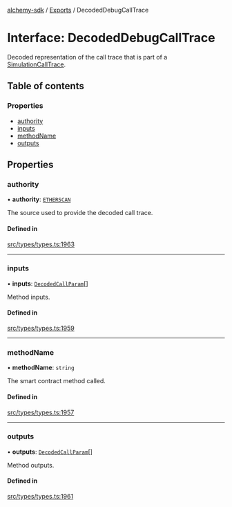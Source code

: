 [alchemy-sdk](../README.md) / [Exports](../modules.md) / DecodedDebugCallTrace

# Interface: DecodedDebugCallTrace

Decoded representation of the call trace that is part of a
[SimulationCallTrace](SimulationCallTrace.md).

## Table of contents

### Properties

- [authority](DecodedDebugCallTrace.md#authority)
- [inputs](DecodedDebugCallTrace.md#inputs)
- [methodName](DecodedDebugCallTrace.md#methodname)
- [outputs](DecodedDebugCallTrace.md#outputs)

## Properties

### authority

• **authority**: [`ETHERSCAN`](../enums/DecodingAuthority.md#etherscan)

The source used to provide the decoded call trace.

#### Defined in

[src/types/types.ts:1963](https://github.com/alchemyplatform/alchemy-sdk-js/blob/340ad5a/src/types/types.ts#L1963)

___

### inputs

• **inputs**: [`DecodedCallParam`](DecodedCallParam.md)[]

Method inputs.

#### Defined in

[src/types/types.ts:1959](https://github.com/alchemyplatform/alchemy-sdk-js/blob/340ad5a/src/types/types.ts#L1959)

___

### methodName

• **methodName**: `string`

The smart contract method called.

#### Defined in

[src/types/types.ts:1957](https://github.com/alchemyplatform/alchemy-sdk-js/blob/340ad5a/src/types/types.ts#L1957)

___

### outputs

• **outputs**: [`DecodedCallParam`](DecodedCallParam.md)[]

Method outputs.

#### Defined in

[src/types/types.ts:1961](https://github.com/alchemyplatform/alchemy-sdk-js/blob/340ad5a/src/types/types.ts#L1961)
